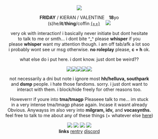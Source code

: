 <div align="center"/>

<img src="https://file.garden/ZeI95KU2fRZAwqZH/ezgif-2-d6815371b5.gif"/>
<p align="center">
  
<b>FRIDAY</b> / KIERAN / VALENTINE⠀  <b>18</b>yo
<br> (s)he/<b>it</b>/<b>thing</b>/coffin [(++)](https://pronouns.cc/@distortedheart) ⠀ <img src="https://file.garden/ZeI95KU2fRZAwqZH/x4bk4s.gif"/>
</p>
<p>very ok with interaction! i basically never initiate but dont hesitate <br> to talk to me or smth... i dont bite ^_^ please <b>whisper</b> if you <br> please <b>whisper</b> want my attention though. i am off tab/afk a lot soo<br> i probably wont see ur msg otherwise. <b>no roleplay</b> please, <b>c + h</b> ok. </p> 
<p>what else do i put here. i dont know. just dont be weird??</p>
<img src="https://file.garden/ZeI95KU2fRZAwqZH/591115t8qpmw0bs5.gif"/><img src="https://file.garden/ZeI95KU2fRZAwqZH/591115t8qpmw0bs5.gif"/><img src="https://file.garden/ZeI95KU2fRZAwqZH/591115t8qpmw0bs5.gif"/><img src="https://file.garden/ZeI95KU2fRZAwqZH/591115t8qpmw0bs5.gif"/><img src="https://file.garden/ZeI95KU2fRZAwqZH/591115t8qpmw0bs5.gif"/>
<p>not necessarily a dni but note i ignore most <b>hh/helluva, southpark</b><br> and <b>dsmp</b> people. i hate those fandoms. sorry. i just dont want to <br> interact with them. i block/hide freely for other reasons too.</p>

<p>
  
Howeverrr if youre into <b>tma/tmagp</b> Pleaseee talk to me... im stuck <br> in a very intense tma/tmagp phase again. Incase it wasnt already<br> Obvious. Anywayss im also very into <b>milgram, idv,</b> and <b>vocasynths.</b><br>feel free to talk to me about any of these things (+ whatever else [here](https://text.is/watcherscrown))

</p>

<img src="https://file.garden/ZeI95KU2fRZAwqZH/tumblr_f3cf942335fce123d9e5c83e07b1c03d_835629ac_100.png"/> <img src="https://file.garden/ZeI95KU2fRZAwqZH/dbrc5u0-36fb6452-bede-42f2-a113-484618e86df1.gif"/> <img src="https://file.garden/ZeI95KU2fRZAwqZH/b3zw5f.png"/> <img src="https://file.garden/ZeI95KU2fRZAwqZH/df3owqy-63035deb-c6d1-495f-b686-94d39123bec4.gif"/>
<br> <b>links</b> [rentry](https://text.is/bouchard) [discord](https://discordapp.com/users/323915172676894720)
</div>
